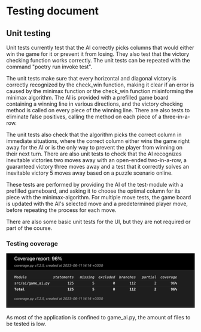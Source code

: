 # Testing document

## Unit testing

Unit tests currently test that the AI correctly picks columns that would either win the game for it or prevent it from losing. They also test that the victory checking function works correctly. The unit tests can be repeated with the command "poetry run invoke test".

The unit tests make sure that every horizontal and diagonal victory is correctly recognized by the check_win function, making it clear if an error is caused by the minimax function or the check_win function misinforming the minimax algorithm. The AI is provided with a prefilled game board containing a winning line in various directions, and the victory checking method is called on every piece of the winning line. There are also tests to eliminate false positives, calling the method on each piece of a three-in-a-row.

The unit tests also check that the algorithm picks the correct column in immediate situations, where the correct column either wins the game right away for the AI or is the only way to prevent the player from winning on their next turn. There are also unit tests to check that the AI recognizes inevitable victories two moves away with an open-ended two-in-a-row, a guaranteed victory three moves away and a test that it correctly solves an inevitable victory 5 moves away based on a puzzle scenario online.

These tests are performed by providing the AI of the test-module with a prefilled gameboard, and asking it to choose the optimal column for its piece with the minimax-algorithm. For multiple move tests, the game board is updated with the AI's selected move and a predetermined player move, before repeating the process for each move.

There are also some basic unit tests for the UI, but they are not required or part of the course.

### Testing coverage

![](./pictures/CoverageReport.png)

As most of the application is confined to game_ai.py, the amount of files to be tested is low.
